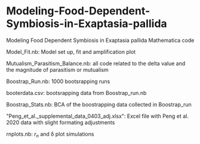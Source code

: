 # Modeling-Food-Dependent-Symbiosis-in-Exaptasia-pallida
Modeling Food Dependent Symbiosis in Exaptasia pallida Mathematica code


Model_Fit.nb: Model set up, fit and amplification plot


Mutualism_Parasitism_Balance.nb: all code related to the delta value and the magnitude of parasitism or mutualism


Boostrap_Run.nb: 1000 bootsrapping runs


booterdata.csv: bootsrapping data from Boostrap_run.nb


Boostrap_Stats.nb: BCA of the boostrapping data collected in Boostrap_run


"Peng_et_al._supplemental_data_0403_adj.xlsx": Excel file with Peng et al. 2020 data with slight formating adjustments

rnplots.nb: $r_n$ and δ plot simulations 
